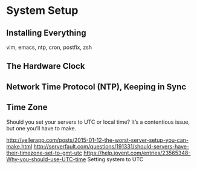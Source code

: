 # System Setup

## Installing Everything

vim, emacs, ntp, cron, postfix, zsh


## The Hardware Clock


## Network Time Protocol (NTP), Keeping in Sync


## Time Zone

Should you set your servers to UTC or local time? It’s a contentious issue,
but one you’ll have to make.

http://yellerapp.com/posts/2015-01-12-the-worst-server-setup-you-can-make.html
http://serverfault.com/questions/191331/should-servers-have-their-timezone-set-to-gmt-utc
https://help.joyent.com/entries/23565348-Why-you-should-use-UTC-time
Setting system to UTC

